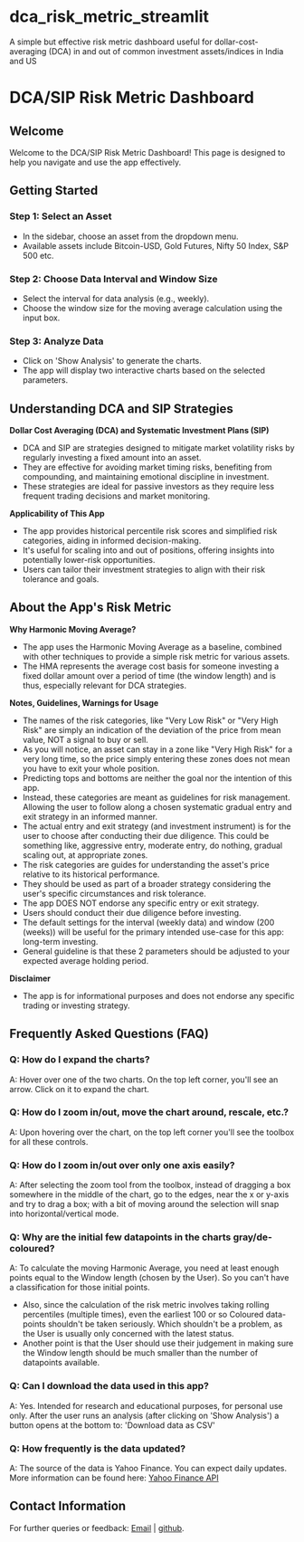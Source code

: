 # dca_risk_metric_streamlit
A simple but effective risk metric dashboard useful for dollar-cost-averaging (DCA) in and out of common investment assets/indices in India and US

# DCA/SIP Risk Metric Dashboard

## Welcome
Welcome to the DCA/SIP Risk Metric Dashboard! This page is designed to help you navigate and use the app effectively.

## Getting Started
### Step 1: Select an Asset
- In the sidebar, choose an asset from the dropdown menu.
- Available assets include Bitcoin-USD, Gold Futures, Nifty 50 Index, S&P 500 etc.

### Step 2: Choose Data Interval and Window Size
- Select the interval for data analysis (e.g., weekly).
- Choose the window size for the moving average calculation using the input box.

### Step 3: Analyze Data
- Click on 'Show Analysis' to generate the charts.
- The app will display two interactive charts based on the selected parameters.

## Understanding DCA and SIP Strategies
**Dollar Cost Averaging (DCA) and Systematic Investment Plans (SIP)**
- DCA and SIP are strategies designed to mitigate market volatility risks by regularly investing a fixed amount into an asset.
- They are effective for avoiding market timing risks, benefiting from compounding, and maintaining emotional discipline in investment.
- These strategies are ideal for passive investors as they require less frequent trading decisions and market monitoring.

**Applicability of This App**
- The app provides historical percentile risk scores and simplified risk categories, aiding in informed decision-making.
- It's useful for scaling into and out of positions, offering insights into potentially lower-risk opportunities.
- Users can tailor their investment strategies to align with their risk tolerance and goals.

## About the App's Risk Metric
**Why Harmonic Moving Average?**
- The app uses the Harmonic Moving Average as a baseline, combined with other techniques to provide a simple risk metric for various assets.
- The HMA represents the average cost basis for someone investing a fixed dollar amount over a period of time (the window length) and is thus, especially relevant for DCA strategies.

**Notes, Guidelines, Warnings for Usage**
- The names of the risk categories, like "Very Low Risk" or "Very High Risk" are simply an indication of the deviation of the price from mean value, NOT a signal to buy or sell.
- As you will notice, an asset can stay in a zone like "Very High Risk" for a very long time, so the price simply entering these zones does not mean you have to exit your whole position.
- Predicting tops and bottoms are neither the goal nor the intention of this app.
- Instead, these categories are meant as guidelines for risk management. Allowing the user to follow along a chosen systematic gradual entry and exit strategy in an informed manner.
- The actual entry and exit strategy (and investment instrument) is for the user to choose after conducting their due diligence. This could be something like, aggressive entry, moderate entry, do nothing, gradual scaling out, at appropriate zones.
- The risk categories are guides for understanding the asset's price relative to its historical performance.
- They should be used as part of a broader strategy considering the user's specific circumstances and risk tolerance.
- The app DOES NOT endorse any specific entry or exit strategy.
- Users should conduct their due diligence before investing.
- The default settings for the interval (weekly data) and window (200 (weeks)) will be useful for the primary intended use-case for this app: long-term investing.
- General guideline is that these 2 parameters should be adjusted to your expected average holding period.

**Disclaimer**
- The app is for informational purposes and does not endorse any specific trading or investing strategy.

## Frequently Asked Questions (FAQ)
### Q: How do I expand the charts?
A: Hover over one of the two charts. On the top left corner, you'll see an arrow. Click on it to expand the chart.

### Q: How do I zoom in/out, move the chart around, rescale, etc.?
A: Upon hovering over the chart, on the top left corner you'll see the toolbox for all these controls.

### Q: How do I zoom in/out over only one axis easily?
A: After selecting the zoom tool from the toolbox, instead of dragging a box somewhere in the middle of the chart, go to the edges, near the x or y-axis and try to drag a box; with a bit of moving around the selection will snap into horizontal/vertical mode.

### Q: Why are the initial few datapoints in the charts gray/de-coloured?
A: To calculate the moving Harmonic Average, you need at least enough points equal to the Window length (chosen by the User). So you can't have a classification for those initial points.
- Also, since the calculation of the risk metric involves taking rolling percentiles (multiple times), even the earliest 100 or so Coloured data-points shouldn't be taken seriously. Which shouldn't be a problem, as the User is usually only concerned with the latest status.
- Another point is that the User should use their judgement in making sure the Window length should be much smaller than the number of datapoints available.

### Q: Can I download the data used in this app?
A: Yes. Intended for research and educational purposes, for personal use only. After the user runs an analysis (after clicking on 'Show Analysis') a button opens at the bottom to: 'Download data as CSV'

### Q: How frequently is the data updated?
A: The source of the data is Yahoo Finance. You can expect daily updates. More information can be found here: [Yahoo Finance API](https://github.com/ranaroussi/yfinance)

## Contact Information
For further queries or feedback: [Email](jothe3inv@gmail.com) | [github](https://github.com/tchala981/dca_risk_metric_streamlit).